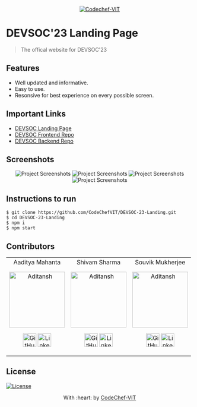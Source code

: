 <p align="center"><a href="https://www.codechefvit.com" target="_blank"><img src="https://s3.amazonaws.com/codechef_shared/sites/all/themes/abessive/logo-3.png" title="CodeChef-VIT" alt="Codechef-VIT"></a>
</p>

# DEVSOC'23 Landing Page

> <Subtitle>
> The offical website for DEVSOC'23

<!-- --- -->
<!-- [![DOCS](https://img.shields.io/badge/Documentation-see%20docs-green?style=flat-square&logo=appveyor)](INSERT_LINK_FOR_DOCS_HERE)  -->
<!--   [![UI ](https://img.shields.io/badge/User%20Interface-Link%20to%20UI-orange?style=flat-square&logo=appveyor)](INSERT_UI_LINK_HERE) -->

## Features
- Well updated and informative.
- Easy to use.
- Resonsive for best experience on every possible screen.
	
## Important Links
- [DEVSOC Landing Page](https://hackwith.codechefvit.com)
- [DEVSOC Frontend Repo](https://github.com/CodeChefVIT/devsoc23-portal)
- [DEVSOC Backend Repo](https://github.com/CodeChefVIT/devsoc23-backend)

## Screenshots
<p align="center">
<img src="https://github.com/CodeChefVIT/DEVSOC-23-Landing/blob/master/Screenshots/Screenshot%201.png" alt="Project Screenshots" >
<img src="https://github.com/CodeChefVIT/DEVSOC-23-Landing/blob/master/Screenshots/Screenshot%202.png" alt="Project Screenshots" >
<img src="https://github.com/CodeChefVIT/DEVSOC-23-Landing/blob/master/Screenshots/Screenshot%203.png" alt="Project Screenshots" >
<img src="https://github.com/CodeChefVIT/DEVSOC-23-Landing/blob/master/Screenshots/Screenshot%204.png" alt="Project Screenshots" >
</p>

## Instructions to run
```
$ git clone https://github.com/CodeChefVIT/DEVSOC-23-Landing.git
$ cd DEVSOC-23-Landing
$ npm i
$ npm start
```

## Contributors
<table>
<tr align="center">
<td>Aaditya Mahanta 
	<p align="center">
		<img src = "https://avatars.githubusercontent.com/aditansh" width="150" height="150" alt="Aditansh">
	</p>
	<p align="center">
		<a href = "https://github.com/aditansh"><img src = "http://www.iconninja.com/files/241/825/211/round-collaboration-social-github-code-circle-network-icon.svg" width="36" height = "36" alt="GitHub"/></a>
		<a href = "https://www.linkedin.com/in/aadityamahanta/">
			<img src = "http://www.iconninja.com/files/863/607/751/network-linkedin-social-connection-circular-circle-media-icon.svg" width="36" height="36" alt="LinkedIn"/>
		</a>
	</p>
</td>
<td> Shivam Sharma
	<p align="center">
		<img src = "https://avatars.githubusercontent.com/mr-Emerald-Wolf" width="150" height="150" alt="Aditansh">
	</p>
	<p align="center">
		<a href = "https://github.com/mr-Emerald-Wolf"><img src = "http://www.iconninja.com/files/241/825/211/round-collaboration-social-github-code-circle-network-icon.svg" width="36" height = "36" alt="GitHub"/></a>
		<a href = "https://www.linkedin.com/in/shivam-sharma-6a0b1b1a7/">
			<img src = "http://www.iconninja.com/files/863/607/751/network-linkedin-social-connection-circular-circle-media-icon.svg" width="36" height="36" alt="LinkedIn"/>
		</a>
	</p>
</td>
<td>Souvik Mukherjee
	<p align="center">
		<img src = "https://avatars.githubusercontent.com/souvik150" width="150" height="150" alt="Aditansh">
	</p>
	<p align="center">
		<a href = "https://github.com/souvik150"><img src = "http://www.iconninja.com/files/241/825/211/round-collaboration-social-github-code-circle-network-icon.svg" width="36" height = "36" alt="GitHub"/></a>
		<a href = "https://www.linkedin.com/in/souvik-mukherjee-355943123/">
			<img src = "http://www.iconninja.com/files/863/607/751/network-linkedin-social-connection-circular-circle-media-icon.svg" width="36" height="36" alt="LinkedIn"/>
		</a>
	</p>
</td>
</tr>
</table>

## License
[![License](http://img.shields.io/:license-mit-blue.svg?style=flat-square)](http://badges.mit-license.org)

<p align="center">
	With :heart: by <a href="https://www.codechefvit.com" target="_blank">CodeChef-VIT</a>
</p>
